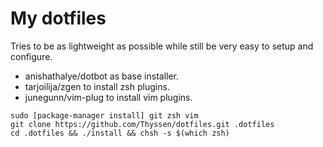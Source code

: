 My dotfiles
===
Tries to be as lightweight as possible while still be very easy to setup and configure.

  - anishathalye/dotbot as base installer.
  - tarjoilija/zgen to install zsh plugins.
  - junegunn/vim-plug to install vim plugins.

```
sudo [package-manager install] git zsh vim
git clone https://github.com/Thyssen/dotfiles.git .dotfiles
cd .dotfiles && ./install && chsh -s $(which zsh)
```
